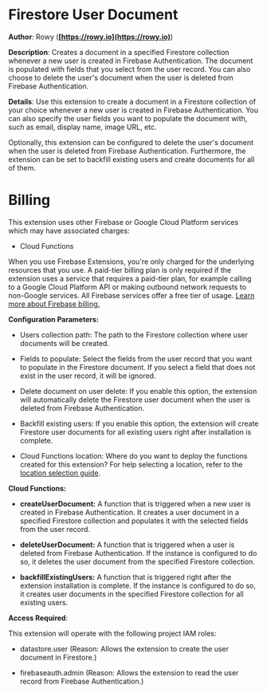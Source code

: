 # Firestore User Document

**Author**: Rowy (**[https://rowy.io](https://rowy.io)**)

**Description**: Creates a document in a specified Firestore collection whenever a new user is created in Firebase Authentication. The document is populated with fields that you select from the user record. You can also choose to delete the user's document when the user is deleted from Firebase Authentication.



**Details**: Use this extension to create a document in a Firestore collection of your choice whenever a new user is created in Firebase Authentication. You can also specify the user fields you want to populate the document with, such as email, display name, image URL, etc.

Optionally, this extension can be configured to delete the user's document when the user is deleted from Firebase Authentication. Furthermore, the extension can be set to backfill existing users and create documents for all of them.

# Billing

This extension uses other Firebase or Google Cloud Platform services which may have associated charges:

- Cloud Functions

When you use Firebase Extensions, you're only charged for the underlying resources that you use. A paid-tier billing plan is only required if the extension uses a service that requires a paid-tier plan, for example calling to a Google Cloud Platform API or making outbound network requests to non-Google services. All Firebase services offer a free tier of usage. [Learn more about Firebase billing.](https://firebase.google.com/pricing)




**Configuration Parameters:**

* Users collection path: The path to the Firestore collection where user documents will be created.

* Fields to populate: Select the fields from the user record that you want to populate in the Firestore document. If you select a field that does not exist in the user record, it will be ignored.

* Delete document on user delete: If you enable this option, the extension will automatically delete the Firestore user document when the user is deleted from Firebase Authentication.

* Backfill existing users: If you enable this option, the extension will create Firestore user documents for all existing users right after installation is complete.

* Cloud Functions location: Where do you want to deploy the functions created for this extension? For help selecting a location, refer to the [location selection guide](https://firebase.google.com/docs/functions/locations).



**Cloud Functions:**

* **createUserDocument:** A function that is triggered when a new user is created in Firebase Authentication. It creates a user document in a specified Firestore collection and populates it with the selected fields from the user record.

* **deleteUserDocument:** A function that is triggered when a user is deleted from Firebase Authentication. If the instance is configured to do so, it deletes the user document from the specified Firestore collection.

* **backfillExistingUsers:** A function that is triggered right after the extension installation is complete. If the instance is configured to do so, it creates user documents in the specified Firestore collection for all existing users.



**Access Required**:



This extension will operate with the following project IAM roles:

* datastore.user (Reason: Allows the extension to create the user document in Firestore.)

* firebaseauth.admin (Reason: Allows the extension to read the user record from Firebase Authentication.)

